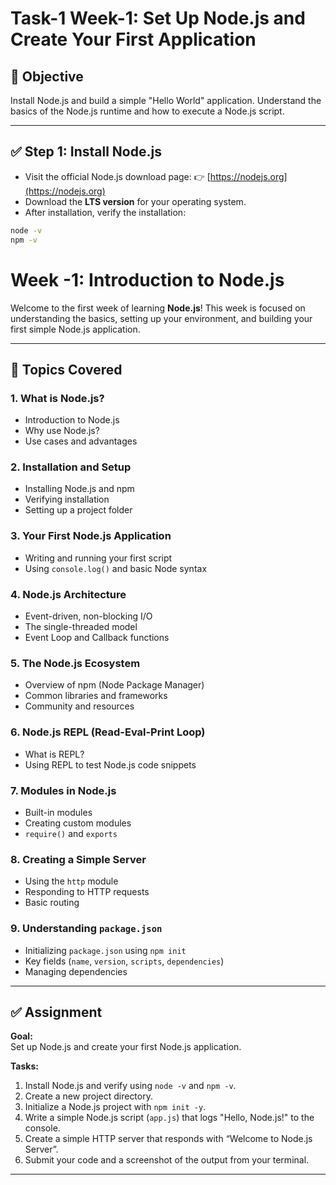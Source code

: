 # Task-1 Week-1: Set Up Node.js and Create Your First Application

## 📌 Objective

Install Node.js and build a simple "Hello World" application. Understand the basics of the Node.js runtime and how to execute a Node.js script.

---

## ✅ Step 1: Install Node.js

- Visit the official Node.js download page:
  👉 [https://nodejs.org](https://nodejs.org)
- Download the **LTS version** for your operating system.
- After installation, verify the installation:

```bash
node -v
npm -v
```
# Week -1: Introduction to Node.js

Welcome to the first week of learning **Node.js**! This week is focused on understanding the basics, setting up your environment, and building your first simple Node.js application.

---

## 📘 Topics Covered

### 1. What is Node.js?
- Introduction to Node.js
- Why use Node.js?
- Use cases and advantages

### 2. Installation and Setup
- Installing Node.js and npm
- Verifying installation
- Setting up a project folder

### 3. Your First Node.js Application
- Writing and running your first script
- Using `console.log()` and basic Node syntax

### 4. Node.js Architecture
- Event-driven, non-blocking I/O
- The single-threaded model
- Event Loop and Callback functions

### 5. The Node.js Ecosystem
- Overview of npm (Node Package Manager)
- Common libraries and frameworks
- Community and resources

### 6. Node.js REPL (Read-Eval-Print Loop)
- What is REPL?
- Using REPL to test Node.js code snippets

### 7. Modules in Node.js
- Built-in modules
- Creating custom modules
- `require()` and `exports`

### 8. Creating a Simple Server
- Using the `http` module
- Responding to HTTP requests
- Basic routing

### 9. Understanding `package.json`
- Initializing `package.json` using `npm init`
- Key fields (`name`, `version`, `scripts`, `dependencies`)
- Managing dependencies

---

## ✅ Assignment

**Goal:**  
Set up Node.js and create your first Node.js application.

**Tasks:**
1. Install Node.js and verify using `node -v` and `npm -v`.
2. Create a new project directory.
3. Initialize a Node.js project with `npm init -y`.
4. Write a simple Node.js script (`app.js`) that logs "Hello, Node.js!" to the console.
5. Create a simple HTTP server that responds with “Welcome to Node.js Server”.
6. Submit your code and a screenshot of the output from your terminal.

---


